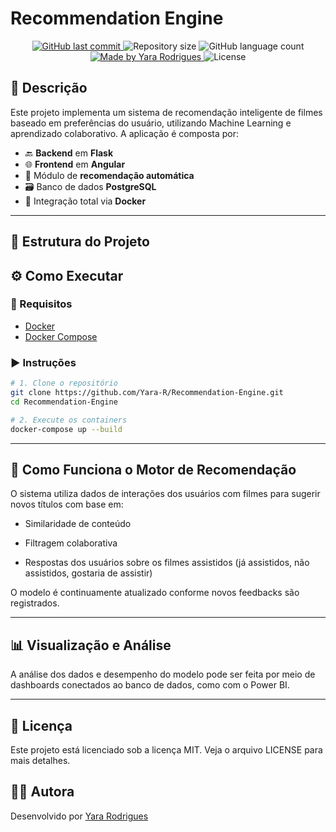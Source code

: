 # Recommendation Engine

<p align="center">

  <a href="https://github.com/Yara-R/Recommendation-Engine/commits/main/">
    <img alt="GitHub last commit" src="https://img.shields.io/github/last-commit/Yara-R/Recommendation-Engine">
  </a>

  <img alt="Repository size" src="https://img.shields.io/github/repo-size/Yara-R/Recommendation-Engine">

  <img alt="GitHub language count" src="https://img.shields.io/github/languages/count/Yara-R/Recommendation-Engine">

  <a href="https://www.linkedin.com/in/yara-rodrigues-b14203236/">
    <img alt="Made by Yara Rodrigues" src="https://img.shields.io/badge/made_by-Yara_Rodrigues-353949">
  </a>

  <img alt="License" src="https://img.shields.io/badge/license-MIT-brightgreen">

</p>

## 📌 Descrição

Este projeto implementa um sistema de recomendação inteligente de filmes baseado em preferências do usuário, utilizando Machine Learning e aprendizado colaborativo. A aplicação é composta por:

- 🔙 **Backend** em **Flask**
- 🌐 **Frontend** em **Angular**
- 🧠 Módulo de **recomendação automática**
- 🗃️ Banco de dados **PostgreSQL**
- 🐳 Integração total via **Docker**

---

## 📁 Estrutura do Projeto

## ⚙️ Como Executar

### 🔧 Requisitos

- [Docker](https://www.docker.com/)
- [Docker Compose](https://docs.docker.com/compose/)

### ▶️ Instruções

```bash
# 1. Clone o repositório
git clone https://github.com/Yara-R/Recommendation-Engine.git
cd Recommendation-Engine

# 2. Execute os containers
docker-compose up --build
```

---

## 🧠 Como Funciona o Motor de Recomendação

O sistema utiliza dados de interações dos usuários com filmes para sugerir novos títulos com base em:

* Similaridade de conteúdo

* Filtragem colaborativa

* Respostas dos usuários sobre os filmes assistidos (já assistidos, não assistidos, gostaria de assistir)

O modelo é continuamente atualizado conforme novos feedbacks são registrados.

---

## 📊 Visualização e Análise

A análise dos dados e desempenho do modelo pode ser feita por meio de dashboards conectados ao banco de dados, como com o Power BI.

---

## 📝 Licença

Este projeto está licenciado sob a licença MIT. Veja o arquivo LICENSE para mais detalhes.

## 🙋‍♀️ Autora

Desenvolvido por [Yara Rodrigues](https://www.linkedin.com/in/yara-rodrigues-inacio/)
